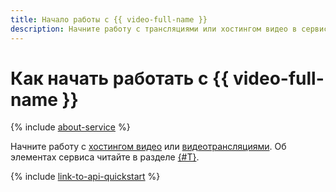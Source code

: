 ```yaml
---
title: Начало работы с {{ video-full-name }}
description: Начните работу с трансляциями или хостингом видео в сервисе {{ video-name }}.
---
```


# Как начать работать с {{ video-full-name }}

{% include [about-service](../_includes/video/about-service.md) %}

Начните работу с [хостингом видео](./hosting.md) или [видеотрансляциями](./streaming.md). Об элементах сервиса читайте в разделе [{#T}](concepts/index.md).

{% include [link-to-api-quickstart](../_includes/video/link-to-api-quickstart.md) %}